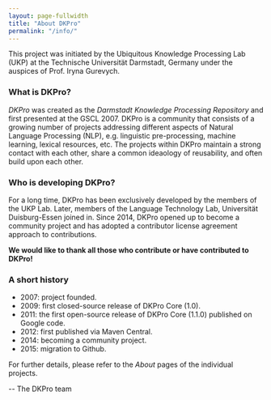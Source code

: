```yaml
---
layout: page-fullwidth
title: "About DKPro"
permalink: "/info/"
---
```


This project was initiated by the Ubiquitous Knowledge Processing Lab (UKP) at the Technische Universität Darmstadt, Germany under the auspices of Prof. Iryna Gurevych.

### What is DKPro?

*DKPro* was created as the *Darmstadt Knowledge Processing Repository* and first presented at the GSCL 2007. DKPro is a community that consists of a growing number of projects addressing different aspects of Natural Language Processing (NLP), e.g. linguistic pre-processing, machine learning, lexical resources, etc. The projects within DKPro maintain a strong contact with each other, share a common ideaology of reusability, and often build upon each other.

### Who is developing DKPro?

For a long time, DKPro has been exclusively developed by the members of the UKP Lab. Later, members of the Language Technology Lab, Universität Duisburg-Essen joined in. Since 2014, DKPro opened up to become a community project and has adopted a contributor license agreement approach to contributions.

**We would like to thank all those who contribute or have contributed to DKPro!**

### A short history

* 2007: project founded.
* 2009: first closed-source release of DKPro Core (1.0).
* 2011: the first open-source release of DKPro Core (1.1.0) published on Google code.
* 2012: first published via Maven Central.
* 2014: becoming a community project.
* 2015: migration to Github.

For further details, please refer to the *About* pages of the individual projects.

-- The DKPro team
